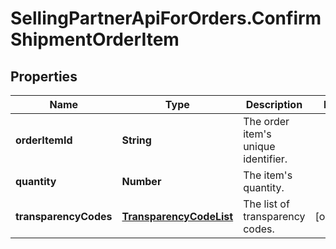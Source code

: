 # SellingPartnerApiForOrders.ConfirmShipmentOrderItem

## Properties
Name | Type | Description | Notes
------------ | ------------- | ------------- | -------------
**orderItemId** | **String** | The order item's unique identifier. | 
**quantity** | **Number** | The item's quantity. | 
**transparencyCodes** | [**TransparencyCodeList**](TransparencyCodeList.md) | The list of transparency codes. | [optional] 


